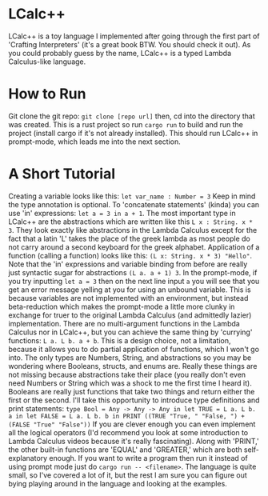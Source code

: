 # LCalc++
LCalc++ is a toy language I implemented after going through the first part of 'Crafting Interpreters' (it's a great book BTW. You should check it out). As you could probably guess by the name, LCalc++ is a typed Lambda Calculus-like language.
# How to Run
Git clone the git repo: ```git clone [repo url]``` then, cd into the directory that was created. This is a rust project so run ```cargo run``` to build and run the project (install cargo if it's not already installed).
This should run LCalc++ in prompt-mode, which leads me into the next section.
# A Short Tutorial
Creating a variable looks like this: ```let var_name : Number = 3``` Keep in mind the type annotation is optional. To 'concatenate statements' (kinda) you can use 'in' expressions:
```let a = 3 in a + 1```. The most important type in LCalc++ are the abstractions which are written like this ```L x : String. x * 3```. They look exactly like abstractions in the Lambda Calculus except for the fact that a latin 'L' takes the place of the greek lambda
as most people do not carry around a second keyboard for the greek alphabet. Application of a function (calling a function) looks like this: ```(L x: String. x * 3) "Hello"```.
Note that the 'in' expressions and variable binding from before are really just syntactic sugar for abstractions ```(L a. a + 1) 3```. In the prompt-mode, if you try inputting ```let a = 3``` then on the next line input ```a```
you will see that you get an error message yelling at you for using an unbound variable. This is because variables are not implemented with an environment, but instead beta-reduction which makes the prompt-mode a little more clunky
in exchange for truer to the original Lambda Calculus (and admittedly lazier) implementation. There are no multi-argument functions in the Lambda Calculus nor in LCalc++, but you can achieve the same thing by 'currying' functions:
```L a. L b. a + b```. This is a design choice, not a limitation, because it allows you to do partial application of functions, which I won't go into. The only types are Numbers, String, and abstractions so you may be wondering where Booleans, structs, and enums are.
Really these things are not missing because abstractions take their place (you really don't even need Numbers or String which was a shock to me the first time I heard it). Booleans are really just functions that take two things and return either the first or the second.
I'll take this opportunity to introduce type definitions and print statements: ```type Bool = Any -> Any -> Any in let TRUE = L a. L b. a in let FALSE = L a. L b. b in PRINT ((TRUE "True, " "False, ") + (FALSE "True" "False"))``` If you are clever enough you can
even implement all the logical operators (I'd recommend you look at some introduction to Lambda Calculus videos because it's really fascinating). Along with 'PRINT,' the other built-in functions are 'EQUAL' and 'GREATER,' which are both self-explanatory enough. If you want to write a program then run it instead of using prompt mode just do ```cargo run -- <filename>```. The language is quite small, so I've covered a lot of it, but the rest I am sure you can figure out bying playing around in the language and looking at the examples.
